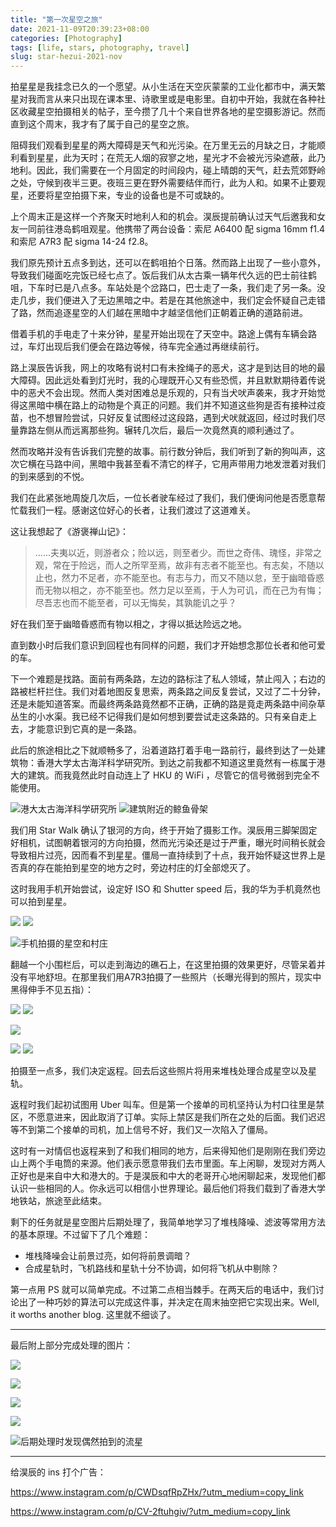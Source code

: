 ```yaml
---
title: "第一次星空之旅"
date: 2021-11-09T20:39:23+08:00
categories: [Photography]
tags: [life, stars, photography, travel]
slug: star-hezui-2021-nov
---
```


拍星星是我挂念已久的一个愿望。从小生活在天空灰蒙蒙的工业化都市中，满天繁星对我而言从来只出现在课本里、诗歌里或是电影里。自初中开始，我就在各种社区收藏星空拍摄相关的帖子，至今攒了几十个来自世界各地的星空摄影游记。然而直到这个周末，我才有了属于自己的星空之旅。

阻碍我们观看到星星的两大障碍是天气和光污染。在万里无云的月缺之日，才能顺利看到星星，此为天时；在荒无人烟的寂寥之地，星光才不会被光污染遮蔽，此乃地利。因此，我们需要在一个月固定的时间段内，碰上晴朗的天气，赶去荒郊野岭之处，守候到夜半三更。夜班三更在野外需要结伴而行，此为人和。如果不止要观星，还要将星空拍摄下来，专业的设备也是不可或缺的。

上个周末正是这样一个齐聚天时地利人和的机会。淏辰提前确认过天气后邀我和女友一同前往港岛鹤咀观星。他携带了两台设备：索尼 A6400 配 sigma 16mm f1.4 和索尼 A7R3 配 sigma 14-24 f2.8。

我们原先预计五点多到达，还可以在鹤咀拍个日落。然而路上出现了一些小意外，导致我们碰面吃完饭已经七点了。饭后我们从太古乘一辆年代久远的巴士前往鹤咀，下车时已是八点多。车站处是个岔路口，巴士走了一条，我们走了另一条。没走几步，我们便进入了无边黑暗之中。若是在其他旅途中，我们定会怀疑自己走错了路，然而追逐星空的人们越在黑暗中才越坚信他们正朝着正确的道路前进。

借着手机的手电走了十来分钟，星星开始出现在了天空中。路途上偶有车辆会路过，车灯出现后我们便会在路边等候，待车完全通过再继续前行。

路上淏辰告诉我，网上的攻略有说村口有未拴绳子的恶犬，这才是到达目的地的最大障碍。因此远处看到灯光时，我的心理既开心又有些恐慌，并且默默期待着传说中的恶犬不会出现。然而人类对困难总是乐观的，只有当犬吠声袭来，我才开始觉得这黑暗中横在路上的动物是个真正的问题。我们并不知道这些狗是否有接种过疫苗，也不想冒险尝试，只好反复试图经过这段路，遇到犬吠就返回，经过时我们尽量靠路左侧从而远离那些狗。辗转几次后，最后一次竟然真的顺利通过了。

然而攻略并没有告诉我们完整的故事。前行数分钟后，我们听到了新的狗叫声，这次它横在马路中间，黑暗中我甚至看不清它的样子，它用声带用力地发泄着对我们的到来感到的不悦。

我们在此紧张地周旋几次后，一位长者驶车经过了我们，我们便询问他是否愿意帮忙载我们一程。感谢这位好心的长者，让我们渡过了这道难关。

这让我想起了《游褒禅山记》：
> ......夫夷以近，则游者众；险以远，则至者少。而世之奇伟、瑰怪，非常之观，常在于险远，而人之所罕至焉，故非有志者不能至也。有志矣，不随以止也，然力不足者，亦不能至也。有志与力，而又不随以怠，至于幽暗昏惑而无物以相之，亦不能至也。然力足以至焉，于人为可讥，而在己为有悔；尽吾志也而不能至者，可以无悔矣，其孰能讥之乎？

好在我们至于幽暗昏惑而有物以相之，才得以抵达险远之地。

直到数小时后我们意识到回程也有同样的问题，我们才开始想念那位长者和他可爱的车。

下一个难题是找路。面前有两条路，左边的路标注了私人领域，禁止闯入；右边的路被栏杆拦住。我们对着地图反复思索，两条路之间反复尝试，又过了二十分钟，还是未能知道答案。而最终两条路竟然都不正确，正确的路是竟走两条路中间杂草丛生的小水渠。我已经不记得我们是如何想到要尝试走这条路的。只有亲自走上去，才能意识到它真的是一条路。

此后的旅途相比之下就顺畅多了，沿着道路打着手电一路前行，最终到达了一处建筑物：香港大学太古海洋科学研究所。到达之前我都不知道这里竟然有一栋属于港大的建筑。而我竟然此时自动连上了 HKU 的 WiFi ，尽管它的信号微弱到完全不能使用。

![港大太古海洋科学研究所](HKU_building.jpg) ![建筑附近的鲸鱼骨架](bone_of_whale.jpg)

我们用 Star Walk 确认了银河的方向，终于开始了摄影工作。淏辰用三脚架固定好相机，试图朝着银河的方向拍摄，然而光污染还是过于严重，曝光时间稍长就会导致相片过亮，因而看不到星星。僵局一直持续到了十点，我开始怀疑这世界上是否真的存在能拍到星空的地方之时，旁边村庄的灯全部熄灭了。

这时我用手机开始尝试，设定好 ISO 和 Shutter speed 后，我的华为手机竟然也可以拍到星星。

![](via_phone1.jpeg) ![](via_phone3.jpg)

![手机拍摄的星空和村庄](via_phone2.jpeg)

翻越一个小围栏后，可以走到海边的礁石上，在这里拍摄的效果更好，尽管呆着并没有平地舒坦。在那里我们用A7R3拍摄了一些照片（长曝光得到的照片，现实中黑得伸手不见五指）：

![](me.jpg) ![](haochen.jpg)

![](us.jpg)

![](still_me.jpg) ![](starview1.jpg)

拍摄至一点多，我们决定返程。回去后这些照片将用来堆栈处理合成星空以及星轨。

返程时我们起初试图用 Uber 叫车。但是第一个接单的司机坚持认为村口往里是禁区，不愿意进来，因此取消了订单。实际上禁区是我们所在之处的后面。我们迟迟等不到第二个接单的司机，加上信号不好，我们又一次陷入了僵局。

这时有一对情侣也返程来到了和我们相同的地方，后来得知他们是刚刚在我们旁边山上两个手电筒的来源。他们表示愿意带我们去市里面。车上闲聊，发现对方两人正好也是来自中大和港大的。于是淏辰和中大的老哥开心地闲聊起来，发现他们都认识一些相同的人。你永远可以相信小世界理论。最后他们将我们载到了香港大学地铁站，旅途至此结束。

剩下的任务就是星空图片后期处理了，我简单地学习了堆栈降噪、滤波等常用方法的基本原理。不过留下了几个难题：

- 堆栈降噪会让前景过亮，如何将前景调暗？
- 合成星轨时，飞机路线和星轨十分不协调，如何将飞机从中剔除？

第一点用 PS 就可以简单完成。不过第二点相当棘手。在两天后的电话中，我们讨论出了一种巧妙的算法可以完成这件事，并决定在周末抽空把它实现出来。Well, it worths another blog. 这里就不细谈了。

---

最后附上部分完成处理的图片：

![](starview2.jpeg)

![](starview3.jpeg)

![](starview4.jpeg)

![](starview5.jpeg)

![后期处理时发现偶然拍到的流星](meteor.jpeg)

---

给淏辰的 ins 打个广告：

https://www.instagram.com/p/CWDsqfRpZHx/?utm_medium=copy_link

https://www.instagram.com/p/CV-2ftuhgiv/?utm_medium=copy_link